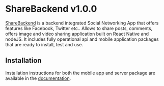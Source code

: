 # ShareBackend v1.0.0

[ShareBackend](https://market.nativebase.io/view/react-native-social-networking-backend-app) is a backend integrated Social Networking App that offers features like Facebook, Twitter etc.. Allows to share posts, comments, offers image and video sharing application built on React Native and nodeJS. It includes fully operational api and mobile application packages that are ready to install, test and use.

## Installation

Installation instructions for both the mobile app and server package are available in the [documentation](https://henkcorporaal.gitbook.io/react-native-share-backend-app/).